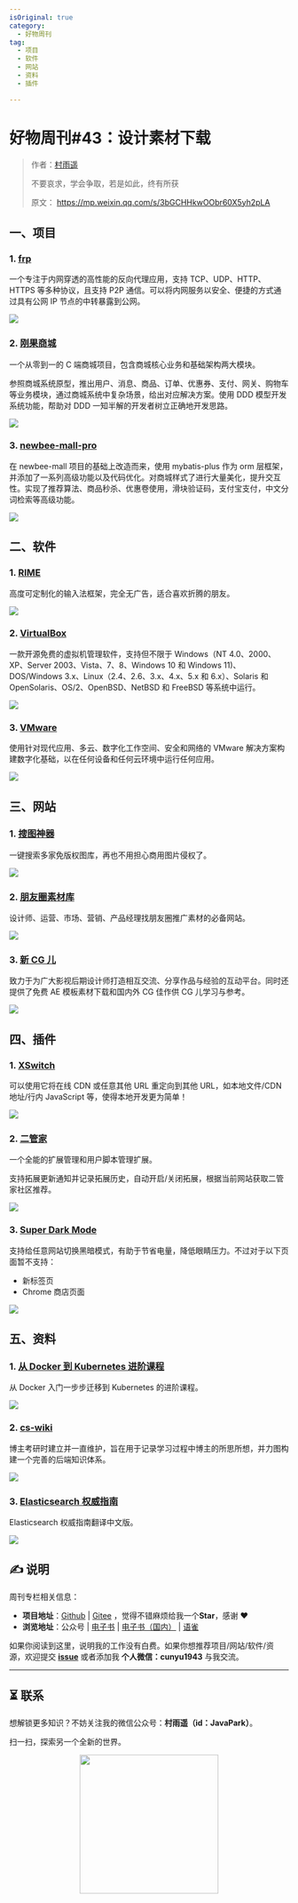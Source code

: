 ```yaml
---
isOriginal: true
category:
  - 好物周刊
tag:
  - 项目
  - 软件
  - 网站
  - 资料
  - 插件

---
```


# 好物周刊#43：设计素材下载

> 作者：[村雨遥](https://github.com/cunyu1943)
> 
> 不要哀求，学会争取，若是如此，终有所获
> 
> 原文：
https://mp.weixin.qq.com/s/3bGCHHkwOObr60X5yh2pLA



## 一、项目

### 1. [frp](https://github.com/fatedier/frp/)

一个专注于内网穿透的高性能的反向代理应用，支持 TCP、UDP、HTTP、HTTPS 等多种协议，且支持 P2P 通信。可以将内网服务以安全、便捷的方式通过具有公网 IP 节点的中转暴露到公网。

![](assets/0203-0209/1705492131368.webp)

### 2. [刚果商城](https://gitee.com/nageoffer/congomall)

一个从零到一的 C 端商城项目，包含商城核心业务和基础架构两大模块。

参照商城系统原型，推出用户、消息、商品、订单、优惠券、支付、网关、购物车等业务模块，通过商城系统中复杂场景，给出对应解决方案。使用 DDD 模型开发系统功能，帮助对 DDD 一知半解的开发者树立正确地开发思路。

![](assets/0203-0209/1705492212568.webp)

### 3. [newbee-mall-pro](https://github.com/wayn111/newbee-mall-pro)

在 newbee-mall 项目的基础上改造而来，使用 mybatis-plus 作为 orm 层框架，并添加了一系列高级功能以及代码优化。对商城样式了进行大量美化，提升交互性。实现了推荐算法、商品秒杀、优惠卷使用，滑块验证码，支付宝支付，中文分词检索等高级功能。

![](assets/0203-0209/1705492247835.webp)

## 二、软件

### 1. [RIME](https://rime.im/)

高度可定制化的输入法框架，完全无广告，适合喜欢折腾的朋友。

![](assets/0203-0209/image-20240108081856658.webp)

### 2. [VirtualBox](https://www.virtualbox.org/)

一款开源免费的虚拟机管理软件，支持但不限于 Windows（NT 4.0、2000、XP、Server 2003、Vista、7、8、Windows 10 和 Windows 11)、DOS/Windows 3.x、Linux（2.4、2.6、3.x、4.x、5.x 和 6.x）、Solaris 和 OpenSolaris、OS/2、OpenBSD、NetBSD 和 FreeBSD 等系统中运行。

![](assets/0203-0209/1704710624981.webp)

### 3. [VMware](https://www.vmware.com/)

使用针对现代应用、多云、数字化工作空间、安全和网络的 VMware 解决方案构建数字化基础，以在任何设备和任何云环境中运行任何应用。

![](assets/0203-0209/1704710669081.webp)

## 三、网站

### 1. [搜图神器](https://www.logosc.cn/so/)

一键搜索多家免版权图库，再也不用担心商用图片侵权了。

![](assets/0203-0209/1705660684110.webp)

### 2. [朋友圈素材库](https://www.apptu.cn/)

设计师、运营、市场、营销、产品经理找朋友圈推广素材的必备网站。

![](assets/0203-0209/1705660919863.webp)

### 3. [新 CG 儿](https://www.newcger.com/)

致力于为广大影视后期设计师打造相互交流、分享作品与经验的互动平台。同时还提供了免费 AE 模板素材下载和国内外 CG 佳作供 CG 儿学习与参考。

![](assets/0203-0209/1705661001147.webp)

## 四、插件

### 1. [XSwitch](https://chromewebstore.google.com/detail/xswitch/idkjhjggpffolpidfkikidcokdkdaogg?hl=zh-CN)

可以使用它将在线 CDN 或任意其他 URL 重定向到其他 URL，如本地文件/CDN 地址/行内 JavaScript 等，使得本地开发更为简单！

![](assets/0203-0209/1705728969492.webp)

### 2. [二管家](https://chromewebstore.google.com/detail/二管家/aajodjghehmlpahhboidcpfjcncmcklf)

一个全能的扩展管理和用户脚本管理扩展。

支持拓展更新通知并记录拓展历史，自动开启/关闭拓展，根据当前网站获取二管家社区推荐。


![](assets/0203-0209/1705729326272.webp)


### 3. [Super Dark Mode](https://chromewebstore.google.com/detail/super-dark-mode/nlgphodeccebbcnkgmokeegopgpnjfkc)

支持给任意网站切换黑暗模式，有助于节省电量，降低眼睛压力。不过对于以下页面暂不支持：

- 新标签页
- Chrome 商店页面

![](assets/0203-0209/1705729680958.webp)

## 五、资料

### 1. [从 Docker 到 Kubernetes 进阶课程](https://github.com/cnych/kubernetes-learning)

从 Docker 入门一步步迁移到 Kubernetes 的进阶课程。

![](assets/0203-0209/1705400950175.webp)

### 2. [cs-wiki](https://gitee.com/veal98/cs-wiki)

博主考研时建立并一直维护，旨在用于记录学习过程中博主的所思所想，并力图构建一个完善的后端知识体系。

![](assets/0203-0209/1705712064109.webp)

### 3. [Elasticsearch 权威指南](https://github.com/elasticsearch-cn/elasticsearch-definitive-guide)

Elasticsearch 权威指南翻译中文版。

![](assets/0203-0209/1705712458189.webp)

## ✍️ 说明

周刊专栏相关信息：

- **项目地址**：[Github](https://github.com/cunyu1943/JavaPark/) | [Gitee](https://gitee.com/cunyu1943/JavaPark/) ，觉得不错麻烦给我一个**Star**，感谢 ❤️
- **浏览地址**：公众号 | [电子书](https://cunyu1943.github.io/) | [电子书（国内）](https://cunyu1943.gitee.io/) | [语雀](https://yuque.com/cunyu1943)

如果你阅读到这里，说明我的工作没有白费。如果你想推荐项目/网站/软件/资源，欢迎提交 **[issue](https://github.com/cunyu1943/JavaPark/issues)** 或者添加我 **个人微信：cunyu1943** 与我交流。

---

## ⏳ 联系

想解锁更多知识？不妨关注我的微信公众号：**村雨遥（id：JavaPark）**。

扫一扫，探索另一个全新的世界。

<center>
<img src="/contact/contact.png" width="250">
</center>


